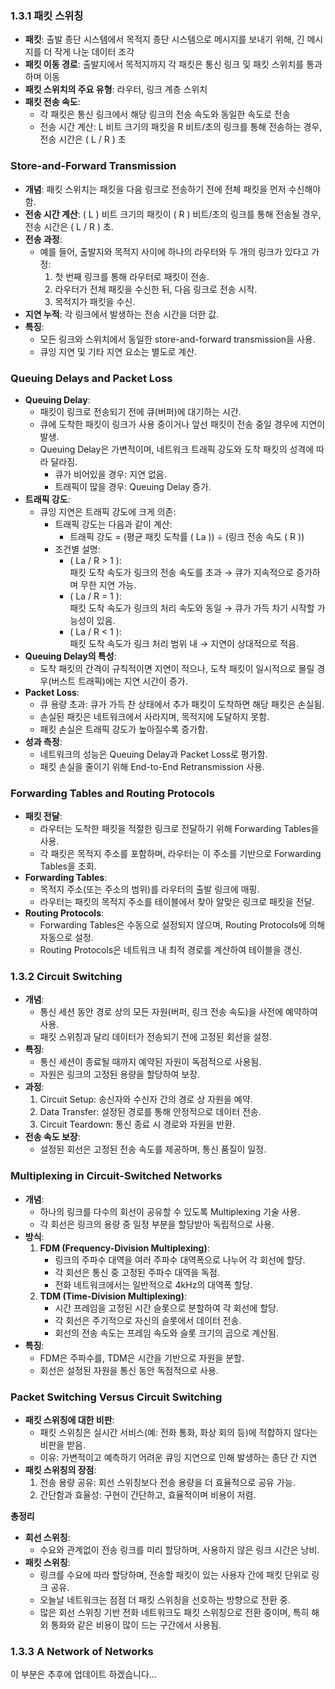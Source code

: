 ### 1.3.1 패킷 스위칭

- **패킷**: 출발 종단 시스템에서 목적지 종단 시스템으로 메시지를 보내기 위해, 긴 메시지를 더 작게 나눈 데이터 조각
- **패킷 이동 경로**: 출발지에서 목적지까지 각 패킷은 통신 링크 및 패킷 스위치를 통과하며 이동
- **패킷 스위치의 주요 유형**: 라우터, 링크 계층 스위치
- **패킷 전송 속도**:
  - 각 패킷은 통신 링크에서 해당 링크의 전송 속도와 동일한 속도로 전송
  - 전송 시간 계산: L 비트 크기의 패킷을 R 비트/초의 링크를 통해 전송하는 경우, 전송 시간은 \( L / R \) 초

### Store-and-Forward Transmission

- **개념**: 패킷 스위치는 패킷을 다음 링크로 전송하기 전에 전체 패킷을 먼저 수신해야 함.
- **전송 시간 계산**: \( L \) 비트 크기의 패킷이 \( R \) 비트/초의 링크를 통해 전송될 경우, 전송 시간은 \( L / R \) 초.
- **전송 과정**:
  - 예를 들어, 출발지와 목적지 사이에 하나의 라우터와 두 개의 링크가 있다고 가정:
    1. 첫 번째 링크를 통해 라우터로 패킷이 전송.
    2. 라우터가 전체 패킷을 수신한 뒤, 다음 링크로 전송 시작.
    3. 목적지가 패킷을 수신.
- **지연 누적**: 각 링크에서 발생하는 전송 시간을 더한 값.
- **특징**:
  - 모든 링크와 스위치에서 동일한 store-and-forward transmission을 사용.
  - 큐잉 지연 및 기타 지연 요소는 별도로 계산.

### Queuing Delays and Packet Loss

- **Queuing Delay**:
  - 패킷이 링크로 전송되기 전에 큐(버퍼)에 대기하는 시간.
  - 큐에 도착한 패킷이 링크가 사용 중이거나 앞선 패킷이 전송 중일 경우에 지연이 발생.
  - Queuing Delay은 가변적이며, 네트워크 트래픽 강도와 도착 패킷의 성격에 따라 달라짐.
    - 큐가 비어있을 경우: 지연 없음.
    - 트래픽이 많을 경우: Queuing Delay 증가.
- **트래픽 강도**:
  - 큐잉 지연은 트래픽 강도에 크게 의존:
    - 트래픽 강도는 다음과 같이 계산:
      - 트래픽 강도 = (평균 패킷 도착률 \( La \)) ÷ (링크 전송 속도 \( R \))  
    - 조건별 설명:
      - \( La / R > 1 \):  
        패킷 도착 속도가 링크의 전송 속도를 초과 → 큐가 지속적으로 증가하며 무한 지연 가능.
      - \( La / R = 1 \):  
        패킷 도착 속도가 링크의 처리 속도와 동일 → 큐가 가득 차기 시작할 가능성이 있음.
      - \( La / R < 1 \):  
        패킷 도착 속도가 링크 처리 범위 내 → 지연이 상대적으로 적음.
- **Queuing Delay의 특성**:
  - 도착 패킷의 간격이 규칙적이면 지연이 적으나, 도착 패킷이 일시적으로 몰릴 경우(버스트 트래픽)에는 지연 시간이 증가.
- **Packet Loss**:
  - 큐 용량 초과: 큐가 가득 찬 상태에서 추가 패킷이 도착하면 해당 패킷은 손실됨.
  - 손실된 패킷은 네트워크에서 사라지며, 목적지에 도달하지 못함.
  - 패킷 손실은 트래픽 강도가 높아질수록 증가함.
- **성과 측정**:
  - 네트워크의 성능은 Queuing Delay과 Packet Loss로 평가함.
  - 패킷 손실을 줄이기 위해 End-to-End Retransmission 사용.

### Forwarding Tables and Routing Protocols

- **패킷 전달**:
  - 라우터는 도착한 패킷을 적절한 링크로 전달하기 위해 Forwarding Tables을 사용.
  - 각 패킷은 목적지 주소를 포함하며, 라우터는 이 주소를 기반으로 Forwarding Tables을 조회.
- **Forwarding Tables**:
  - 목적지 주소(또는 주소의 범위)를 라우터의 출발 링크에 매핑.
  - 라우터는 패킷의 목적지 주소를 테이블에서 찾아 알맞은 링크로 패킷을 전달.
- **Routing Protocols**:
  - Forwarding Tables은 수동으로 설정되지 않으며, Routing Protocols에 의해 자동으로 설정.
  - Routing Protocols은 네트워크 내 최적 경로를 계산하여 테이블을 갱신.
 
### 1.3.2 Circuit Switching

- **개념**:
  - 통신 세션 동안 경로 상의 모든 자원(버퍼, 링크 전송 속도)을 사전에 예약하여 사용.
  - 패킷 스위칭과 달리 데이터가 전송되기 전에 고정된 회선을 설정.
- **특징**:
  - 통신 세션이 종료될 때까지 예약된 자원이 독점적으로 사용됨.
  - 자원은 링크의 고정된 용량을 할당하여 보장.
- **과정**:
  1. Circuit Setup: 송신자와 수신자 간의 경로 상 자원을 예약.
  2. Data Transfer: 설정된 경로를 통해 안정적으로 데이터 전송.
  3. Circuit Teardown: 통신 종료 시 경로와 자원을 반환.
- **전송 속도 보장**:
  - 설정된 회선은 고정된 전송 속도를 제공하며, 통신 품질이 일정.

### Multiplexing in Circuit-Switched Networks

- **개념**:
  - 하나의 링크를 다수의 회선이 공유할 수 있도록 Multiplexing 기술 사용.
  - 각 회선은 링크의 용량 중 일정 부분을 할당받아 독립적으로 사용.
- **방식**:
  1. **FDM (Frequency-Division Multiplexing)**:
     - 링크의 주파수 대역을 여러 주파수 대역폭으로 나누어 각 회선에 할당.
     - 각 회선은 통신 중 고정된 주파수 대역을 독점.
     - 전화 네트워크에서는 일반적으로 4kHz의 대역폭 할당.
  2. **TDM (Time-Division Multiplexing)**:
     - 시간 프레임을 고정된 시간 슬롯으로 분할하여 각 회선에 할당.
     - 각 회선은 주기적으로 자신의 슬롯에서 데이터 전송.
     - 회선의 전송 속도는 프레임 속도와 슬롯 크기의 곱으로 계산됨.
- **특징**:
  - FDM은 주파수를, TDM은 시간을 기반으로 자원을 분할.
  - 회선은 설정된 자원을 통신 동안 독점적으로 사용.

### Packet Switching Versus Circuit Switching

- **패킷 스위칭에 대한 비판**:
  - 패킷 스위칭은 실시간 서비스(예: 전화 통화, 화상 회의 등)에 적합하지 않다는 비판을 받음.
  - 이유: 가변적이고 예측하기 어려운 큐잉 지연으로 인해 발생하는 종단 간 지연
- **패킷 스위칭의 장점**:
  1. 전송 용량 공유: 회선 스위칭보다 전송 용량을 더 효율적으로 공유 가능.
  2. 간단함과 효율성: 구현이 간단하고, 효율적이며 비용이 저렴.

**총정리**
- **회선 스위칭**:
  - 수요와 관계없이 전송 링크를 미리 할당하며, 사용하지 않은 링크 시간은 낭비.
- **패킷 스위칭**:
  - 링크를 수요에 따라 할당하며, 전송할 패킷이 있는 사용자 간에 패킷 단위로 링크 공유.
  - 오늘날 네트워크는 점점 더 패킷 스위칭을 선호하는 방향으로 전환 중.
  - 많은 회선 스위칭 기반 전화 네트워크도 패킷 스위칭으로 전환 중이며, 특히 해외 통화와 같은 비용이 많이 드는 구간에서 사용됨.

### 1.3.3 A Network of Networks
이 부분은 추후에 업데이트 하겠습니다... 
